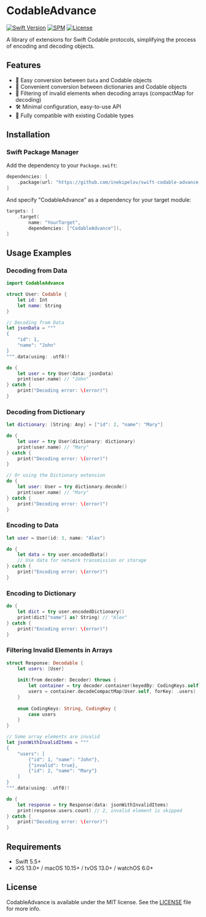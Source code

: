 # CodableAdvance

[![Swift Version](https://img.shields.io/badge/Swift-5.5+-orange.svg)](https://swift.org/)
[![SPM](https://img.shields.io/badge/SPM-compatible-brightgreen.svg)](https://swift.org/package-manager/)
[![License](https://img.shields.io/badge/license-MIT-blue.svg)](LICENSE)

A library of extensions for Swift Codable protocols, simplifying the process of encoding and decoding objects.

## Features

- 🔄 Easy conversion between `Data` and Codable objects
- 📝 Convenient conversion between dictionaries and Codable objects
- 🧹 Filtering of invalid elements when decoding arrays (compactMap for decoding)
- 🛠️ Minimal configuration, easy-to-use API
- 🔗 Fully compatible with existing Codable types

## Installation

### Swift Package Manager

Add the dependency to your `Package.swift`:

```swift
dependencies: [
    .package(url: "https://github.com/inekipelov/swift-codable-advance.git", from: "0.1.0")
]
```

And specify "CodableAdvance" as a dependency for your target module:

```swift
targets: [
    .target(
        name: "YourTarget",
        dependencies: ["CodableAdvance"]),
]
```

## Usage Examples

### Decoding from Data

```swift
import CodableAdvance

struct User: Codable {
    let id: Int
    let name: String
}

// Decoding from Data
let jsonData = """
{
    "id": 1,
    "name": "John"
}
""".data(using: .utf8)!

do {
    let user = try User(data: jsonData)
    print(user.name) // "John"
} catch {
    print("Decoding error: \(error)")
}
```

### Decoding from Dictionary

```swift
let dictionary: [String: Any] = ["id": 2, "name": "Mary"]

do {
    let user = try User(dictionary: dictionary)
    print(user.name) // "Mary"
} catch {
    print("Decoding error: \(error)")
}

// Or using the Dictionary extension
do {
    let user: User = try dictionary.decode()
    print(user.name) // "Mary"
} catch {
    print("Decoding error: \(error)")
}
```

### Encoding to Data

```swift
let user = User(id: 3, name: "Alex")

do {
    let data = try user.encodedData()
    // Use data for network transmission or storage
} catch {
    print("Encoding error: \(error)")
}
```

### Encoding to Dictionary

```swift
do {
    let dict = try user.encodedDictionary()
    print(dict["name"] as? String) // "Alex"
} catch {
    print("Encoding error: \(error)")
}
```

### Filtering Invalid Elements in Arrays

```swift
struct Response: Decodable {
    let users: [User]
    
    init(from decoder: Decoder) throws {
        let container = try decoder.container(keyedBy: CodingKeys.self)
        users = container.decodeCompactMap(User.self, forKey: .users)
    }
    
    enum CodingKeys: String, CodingKey {
        case users
    }
}

// Some array elements are invalid
let jsonWithInvalidItems = """
{
    "users": [
        {"id": 1, "name": "John"},
        {"invalid": true},
        {"id": 2, "name": "Mary"}
    ]
}
""".data(using: .utf8)!

do {
    let response = try Response(data: jsonWithInvalidItems)
    print(response.users.count) // 2, invalid element is skipped
} catch {
    print("Decoding error: \(error)")
}
```

## Requirements

- Swift 5.5+
- iOS 13.0+ / macOS 10.15+ / tvOS 13.0+ / watchOS 6.0+

## License

CodableAdvance is available under the MIT license. See the [LICENSE](LICENSE) file for more info.
